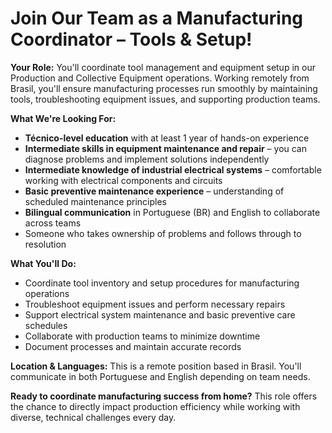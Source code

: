 # Join Our Team as a Manufacturing Coordinator – Tools & Setup!

**Your Role:**
You'll coordinate tool management and equipment setup in our Production and Collective Equipment operations. Working remotely from Brasil, you'll ensure manufacturing processes run smoothly by maintaining tools, troubleshooting equipment issues, and supporting production teams.

**What We're Looking For:**
- **Técnico-level education** with at least 1 year of hands-on experience
- **Intermediate skills in equipment maintenance and repair** – you can diagnose problems and implement solutions independently
- **Intermediate knowledge of industrial electrical systems** – comfortable working with electrical components and circuits
- **Basic preventive maintenance experience** – understanding of scheduled maintenance principles
- **Bilingual communication** in Portuguese (BR) and English to collaborate across teams
- Someone who takes ownership of problems and follows through to resolution

**What You'll Do:**
- Coordinate tool inventory and setup procedures for manufacturing operations
- Troubleshoot equipment issues and perform necessary repairs
- Support electrical system maintenance and basic preventive care schedules
- Collaborate with production teams to minimize downtime
- Document processes and maintain accurate records

**Location & Languages:**
This is a remote position based in Brasil. You'll communicate in both Portuguese and English depending on team needs.

**Ready to coordinate manufacturing success from home?** This role offers the chance to directly impact production efficiency while working with diverse, technical challenges every day.